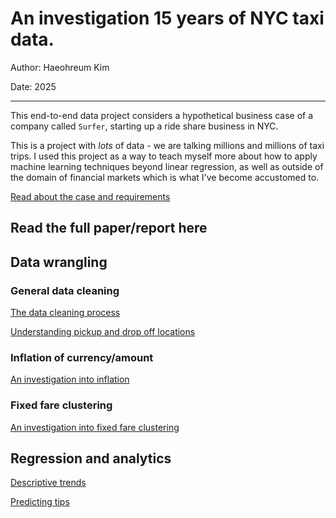 # An investigation 15 years of NYC taxi data.

Author: Haeohreum Kim

Date: 2025

---

This end-to-end data project considers a hypothetical business case of a company called `Surfer`, starting up a ride share business in NYC. 

This is a project with *lots* of data - we are talking millions and millions of taxi trips. I used this project as a way to teach myself more about how to apply machine learning techniques beyond linear regression, as well as outside of the domain of financial markets which is what I've become accustomed to.

[Read about the case and requirements](./business_case.md)

## Read the full paper/report here



## Data wrangling

### General data cleaning
[The data cleaning process](./data/research/data_quality.ipynb)

[Understanding pickup and drop off locations](./data/research/understanding_locations.ipynb)

### Inflation of currency/amount
[An investigation into inflation](./data/research/inflation.ipynb)

### Fixed fare clustering
[An investigation into fixed fare clustering](./data/research/fixed_fares.ipynb)

## Regression and analytics

[Descriptive trends](./research/descriptive_trends.ipynb)

[Predicting tips](./research/tips.ipynb)